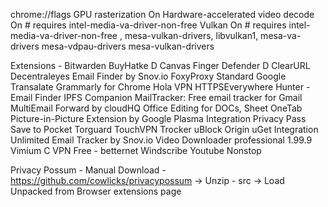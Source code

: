 chrome://flags 
GPU rasterization On
Hardware-accelerated video decode On # requires intel-media-va-driver-non-free 
Vulkan On # requires intel-media-va-driver-non-free , mesa-vulkan-drivers, libvulkan1, mesa-va-drivers mesa-vdpau-drivers mesa-vulkan-drivers


Extensions - 
Bitwarden 
BuyHatke D
Canvas Finger Defender D
ClearURL 
Decentraleyes 
Email Finder by Snov.io
FoxyProxy Standard
Google Transalate
Grammarly for Chrome
Hola VPN
HTTPSEverywhere
Hunter - Email Finder
IPFS Companion
MailTracker: Free email tracker for Gmail
MultiEmail Forward by cloudHQ
Office Editing for DOCs, Sheet
OneTab
Picture-in-Picture Extension by Google
Plasma Integration
Privacy Pass
Save to Pocket
Torguard
TouchVPN
Trocker
uBlock Origin
uGet Integration
Unlimited Email Tracker by Snov.io
Video Downloader professional 1.99.9
Vimium C
VPN Free - betternet
Windscribe
Youtube Nonstop

Privacy Possum - Manual Download - https://github.com/cowlicks/privacypossum -> Unzip - src -> Load Unpacked from Browser extensions page